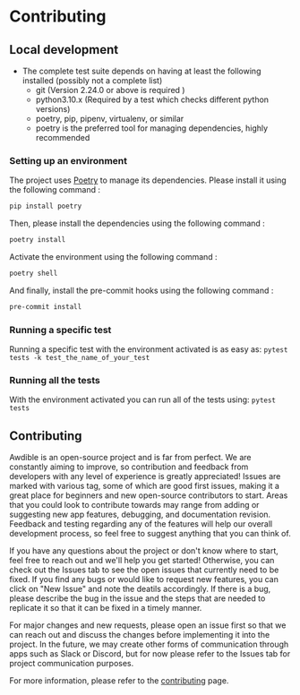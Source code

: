 # Contributing

## Local development

- The complete test suite depends on having at least the following installed
  (possibly not a complete list)
  - git (Version 2.24.0 or above is required )
  - python3.10.x (Required by a test which checks different python versions)
  <!-- - tox (or venv) -->
  - poetry, pip, pipenv, virtualenv, or similar
  - poetry is the preferred tool for managing dependencies, highly recommended

### Setting up an environment

The project uses [Poetry](https://python-poetry.org/) to manage its dependencies.
Please install it using the following command :

```bash
pip install poetry
```

Then, please install the dependencies using the following command :

```bash
poetry install
```

Activate the environment using the following command :

```bash
poetry shell
```

And finally, install the pre-commit hooks using the following command :

```bash
pre-commit install
```


### Running a specific test

Running a specific test with the environment activated is as easy as:
`pytest tests -k test_the_name_of_your_test`

### Running all the tests

With the environment activated you can run all of the tests
using:
`pytest tests`



## Contributing

Awdible is an open-source project and is far from perfect. We are constantly aiming to improve, so contribution and feedback from developers with any level of experience is greatly appreciated! Issues are marked with various tag, some of which are good first issues, making it a great place for beginners and new open-source contributors to start. Areas that you could look to contribute towards may range from adding or suggesting new app features, debugging, and documentation revision. Feedback and testing regarding any of the features will help our overall development process, so feel free to suggest anything that you can think of.

If you have any questions about the project or don't know where to start, feel free to reach out and we'll help you get started! Otherwise, you can check out the Issues tab to see the open issues that currently need to be fixed. If you find any bugs or would like to request new features, you can click on "New Issue" and note the deatils accordingly. If there is a bug, please describe the bug in the issue and the steps that are needed to replicate it so that it can be fixed in a timely manner.

For major changes and new requests, please open an issue first so that we can reach out and discuss the changes before implementing it into the project. In the future, we may create other forms of communication through apps such as Slack or Discord, but for now please refer to the Issues tab for project communication purposes. 

For more information, please refer to the [contributing](https://alexandregazagnes.github.io/awdible/CONTRIBUTING/) page.
